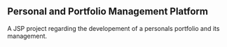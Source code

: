 Personal and Portfolio Management Platform
------------------------------------------
A JSP project regarding the developement of a personals portfolio and its management. 
